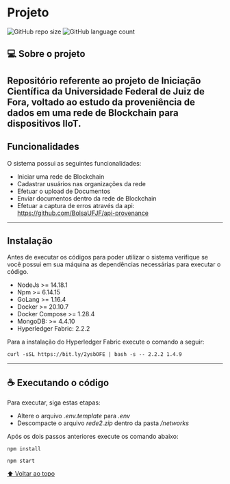 # Projeto
 
![GitHub repo size](https://img.shields.io/github/repo-size/BolsaUFJF/bspr?style=for-the-badge)
![GitHub language count](https://img.shields.io/github/languages/count/BolsaUFJF/bspr?style=for-the-badge)
 
## 💻 Sobre o projeto
 
Repositório referente ao projeto de Iniciação Científica da Universidade Federal de Juiz de Fora, voltado ao estudo da proveniência de dados em uma rede de Blockchain para dispositivos IIoT.
 ---
 ## Funcionalidades
O sistema possui as seguintes funcionalidades:
* Iniciar uma rede de Blockchain
* Cadastrar usuários nas organizações da rede
* Efetuar o upload de Documentos
* Enviar documentos dentro da rede de Blockchain
* Efetuar a captura de erros através da api: https://github.com/BolsaUFJF/api-provenance
 
<!-- * criar uma rede de Blockchain, utilizando do Hyperledger Fabric
* Executar transações na última rede que está em execução
* Registar dados com o intuito de fazer estudos sobre a proveniência de dados -->
 
 ---

## Instalação

Antes de executar os códigos para poder utilizar o sistema verifique se você possui em sua máquina as dependências necessárias para executar o código.
* NodeJs >= 14.18.1
* Npm >= 6.14.15
* GoLang >= 1.16.4
* Docker >= 20.10.7
* Docker Compose >= 1.28.4
* MongoDB: >= 4.4.10
* Hyperledger Fabric: 2.2.2
 
Para a instalação do Hyperledger Fabric execute o comando a seguir:
 
```console
curl -sSL https://bit.ly/2ysbOFE | bash -s -- 2.2.2 1.4.9
```
--- 
## ☕ Executando o código
 
Para executar, siga estas etapas:

* Altere o arquivo *.env.template* para *.env*
* Descompacte o arquivo *rede2.zip* dentro da pasta */networks*

Após os dois passos anteriores execute os comando abaixo:
 
```console
npm install
 
npm start 
```

[⬆ Voltar ao topo](#projeto)<br>

